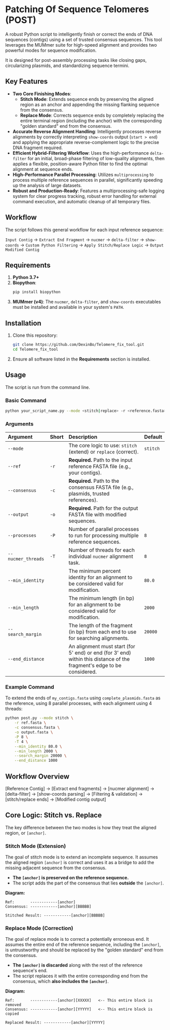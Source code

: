 # Patching Of Sequence Telomeres (POST)

A robust Python script to intelligently finish or correct the ends of DNA sequences (contigs) using a set of trusted consensus sequences. This tool leverages the MUMmer suite for high-speed alignment and provides two powerful modes for sequence modification.

It is designed for post-assembly processing tasks like closing gaps, circularizing plasmids, and standardizing sequence termini.

## Key Features

  - **Two Core Finishing Modes**:
      - **Stitch Mode**: Extends sequence ends by preserving the aligned region as an anchor and appending the missing flanking sequence from the consensus.
      - **Replace Mode**: Corrects sequence ends by completely replacing the entire terminal region (including the anchor) with the corresponding "golden standard" end from the consensus.
  - **Accurate Reverse Alignment Handling**: Intelligently processes reverse alignments by correctly interpreting `show-coords` output (`start > end`) and applying the appropriate reverse-complement logic to the precise DNA fragment required.
  - **Efficient Hybrid-Filtering Workflow**: Uses the high-performance `delta-filter` for an initial, broad-phase filtering of low-quality alignments, then applies a flexible, position-aware Python filter to find the optimal alignment at sequence ends.
  - **High-Performance Parallel Processing**: Utilizes `multiprocessing` to process multiple reference sequences in parallel, significantly speeding up the analysis of large datasets.
  - **Robust and Production-Ready**: Features a multiprocessing-safe logging system for clear progress tracking, robust error handling for external command execution, and automatic cleanup of all temporary files.

## Workflow

The script follows this general workflow for each input reference sequence:

`Input Contig` -\> `Extract End Fragment` -\> `nucmer` -\> `delta-filter` -\> `show-coords` -\> `Custom Python Filtering` -\> `Apply Stitch/Replace Logic` -\> `Output Modified Contig`

## Requirements

1.  **Python 3.7+**
2.  **Biopython**:
    ```bash
    pip install biopython
    ```
3.  **MUMmer (v4)**: The `nucmer`, `delta-filter`, and `show-coords` executables must be installed and available in your system's `PATH`.

## Installation

1.  Clone this repository:
    ```bash
    git clone https://github.com/DexinBo/Telomere_fix_tool.git
    cd Telomere_fix_tool
    ```
2.  Ensure all software listed in the **Requirements** section is installed.

## Usage

The script is run from the command line.

### Basic Command

```bash
python your_script_name.py --mode <stitch|replace> -r <reference.fasta> -c <consensus.fasta> -o <output.fasta> [OPTIONS]
```

### Arguments

| Argument | Short | Description | Default |
| :--- | :--- | :--- | :--- |
| `--mode` | | The core logic to use: `stitch` (extend) or `replace` (correct). | `stitch` |
| `--ref` | `-r` | **Required.** Path to the input reference FASTA file (e.g., your contigs). | |
| `--consensus` | `-c` | **Required.** Path to the consensus FASTA file (e.g., plasmids, trusted references). | |
| `--output` | `-o` | **Required.** Path for the output FASTA file with modified sequences. | |
| `--processes` | `-P` | Number of parallel processes to run for processing multiple reference sequences. | `8` |
| `--nucmer_threads`| `-T` | Number of threads for each individual `nucmer` alignment task. | `8` |
| `--min_identity` | | The minimum percent identity for an alignment to be considered valid for modification. | `80.0` |
| `--min_length` | | The minimum length (in bp) for an alignment to be considered valid for modification. | `2000` |
| `--search_margin`| | The length of the fragment (in bp) from each end to use for searching alignments. | `20000` |
| `--end_distance` | | An alignment must start (for 5' end) or end (for 3' end) within this distance of the fragment's edge to be considered. | `1000` |

### Example Command

To extend the ends of `my_contigs.fasta` using `complete_plasmids.fasta` as the reference, using 8 parallel processes, with each alignment using 4 threads:

```bash
python post.py --mode stitch \
    -r ref.fasta \
    -c consensus.fasta \
    -o output.fasta \
    -P 8 \
    -T 4 \
    --min_identity 80.0 \
    --min_length 2000 \
    --search_margin 20000 \
    --end_distance 1000
```

## Workflow Overview
[Reference Contig] 
   → [Extract end fragments] 
   → [nucmer alignment] 
   → [delta-filter] 
   → [show-coords parsing] 
   → [Filtering & validation] 
   → [stitch/replace ends] 
   → [Modified contig output]

## Core Logic: Stitch vs. Replace

The key difference between the two modes is how they treat the aligned region, or `[anchor]`.

### Stitch Mode (Extension)

The goal of stitch mode is to extend an incomplete sequence. It assumes the aligned region `[anchor]` is correct and uses it as a bridge to add the missing adjacent sequence from the consensus.

  - **The `[anchor]` is preserved on the reference sequence.**
  - The script adds the part of the consensus that lies **outside** the `[anchor]`.

**Diagram:**

```
Ref:       ------------[anchor]
Consensus: ------------[anchor][BBBBB]

Stitched Result: ------------[anchor][BBBBB]
```

### Replace Mode (Correction)

The goal of replace mode is to correct a potentially erroneous end. It assumes the entire end of the reference sequence, including the `[anchor]`, is untrustworthy and should be replaced by the "golden standard" end from the consensus.

  - **The `[anchor]` is discarded** along with the rest of the reference sequence's end.
  - The script replaces it with the entire corresponding end from the consensus, which **also includes the `[anchor]`**.

**Diagram:**

```
Ref:       ------------[anchor][XXXXX]   <-- This entire block is removed
Consensus: ------------[anchor][YYYYY]   <-- This entire block is copied

Replaced Result: ------------[anchor][YYYYY]
```
